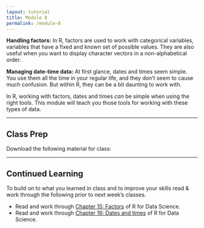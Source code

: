 ```yaml
---
layout: tutorial
title: Module 8
permalink: /module-8
---
```


__Handling factors:__ In R, factors are used to work with categorical variables, variables that have a fixed and known set of possible values. They are also useful when you want to display character vectors in a non-alphabetical order.

__Managing date-time data:__ At first glance, dates and times seem simple. You use them all the time in your regular life, and they don’t seem to cause much confusion. But within R, they can be a bit daunting to work with.

In R, working with factors, dates and times *can* be simple when using the right tools. This module will teach you those tools for working with these types of data.

<hr>

## Class Prep

Download the following material for class: &nbsp; <a href="http://bit.ly/2uZIQq4" style="color:black;"><i class="fa fa-cloud-download" style="font-size:1em"></i></a>

<hr>

## Continued Learning

To build on to what you learned in class and to improve your skills read & work through the following prior to next week’s classes.

- Read and work through [Chapter 15: Factors](http://r4ds.had.co.nz/factors.html) of R for Data Science.
- Read and work through [Chapter 16: Dates and times](http://r4ds.had.co.nz/dates-and-times.html) of R for Data Science.
